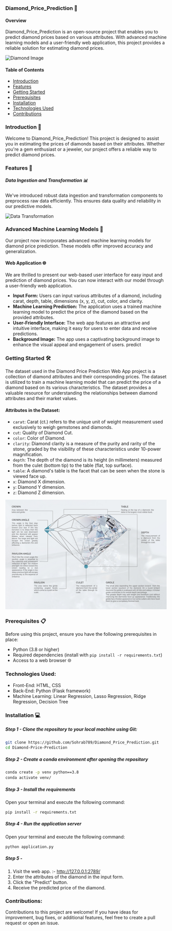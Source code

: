 ### Diamond_Price_Prediction 💍

#### Overview

Diamond_Price_Prediction is an open-source project that enables you to predict diamond prices based on various attributes. With advanced machine learning models and a user-friendly web application, this project provides a reliable solution for estimating diamond prices.

![Diamond Image](https://wallpapercave.com/wp/wp12444870.jpg)

#### Table of Contents 

- [Introduction](#introduction)
- [Features](#features)
- [Getting Started](#getting-started)
- [Prerequisites](#prerequisites)
- [Installation](#installation)
- [Technologies Used](#technologies-used)
- [Contributions](#contributions)


### Introduction 🌟

Welcome to Diamond_Price_Prediction! This project is designed to assist you in estimating the prices of diamonds based on their attributes. Whether you're a gem enthusiast or a jeweler, our project offers a reliable way to predict diamond prices.

### Features 🚀

##### Data Ingestion and Transformation 📊

We've introduced robust data ingestion and transformation components to preprocess raw data efficiently. This ensures data quality and reliability in our predictive models.

![Data Transformation](https://cms.intuji.com/wp-content/uploads/2022/07/Data-Transformation-Steps-V2.jpg)

### Advanced Machine Learning Models 🤖

Our project now incorporates advanced machine learning models for diamond price prediction. These models offer improved accuracy and generalization.

#### Web Application 🌐

We are thrilled to present our web-based user interface for easy input and prediction of diamond prices. You can now interact with our model through a user-friendly web application.

- **Input Form:** Users can input various attributes of a diamond, including carat, depth, table, dimensions (x, y, z), cut, color, and clarity.
- **Machine Learning Prediction:** The application uses a trained machine learning model to predict the price of the diamond based on the provided attributes.
- **User-Friendly Interface:** The web app features an attractive and intuitive interface, making it easy for users to enter data and receive predictions.
- **Background Image:** The app uses a captivating background image to enhance the visual appeal and engagement of users.
predict
### Getting Started 🛠️

The dataset used in the Diamond Price Prediction Web App project is a collection of diamond attributes and their corresponding prices. The dataset is utilized to train a machine learning model that can predict the price of a diamond based on its various characteristics. The dataset provides a valuable resource for understanding the relationships between diamond attributes and their market values.

#### Attributes in the Dataset:

- `carat`: Carat (ct.) refers to the unique unit of weight measurement used exclusively to weigh gemstones and diamonds.
- `cut`: Quality of Diamond Cut.
- `color`: Color of Diamond.
- `clarity`: Diamond clarity is a measure of the purity and rarity of the stone, graded by the visibility of these characteristics under 10-power magnification.
- `depth`: The depth of the diamond is its height (in millimeters) measured from the culet (bottom tip) to the table (flat, top surface).
- `table`: A diamond's table is the facet that can be seen when the stone is viewed face up.
- `x`: Diamond X dimension.
- `y`: Diamond Y dimension.
- `z`: Diamond Z dimension.

![Diamond Anatomy](https://github.com/BahramJannesar/DiamondsMachineLearning/raw/master/Image/Anglo-DiamondAnatomy_03.jpg)


### Prerequisites 📋

Before using this project, ensure you have the following prerequisites in place:

- Python (3.8 or higher)
- Required dependencies (install with `pip install -r requirements.txt`)
- Access to a web browser 🌐

### Technologies Used:

- Front-End: HTML, CSS
- Back-End: Python (Flask framework)
- Machine Learning: Linear Regression, Lasso Regression, Ridge Regression, Decision Tree

### Installation 💻

##### Step 1 - Clone the repository to your local machine using Git:

```bash
git clone https://github.com/Sohrab789/Diamond_Price_Prediction.git
cd Diamond-Price-Prediction
```

##### Step 2 - Create a conda environment after opening the repository

```bash
conda create -p venv python==3.8
conda activate venv/
```

##### Step 3 - Install the requirements

Open your terminal and execute the following command:

```bash
pip install -r requirements.txt
```

##### Step 4 - Run the application server

Open your terminal and execute the following command:

```bash
python application.py
```

##### Step 5 -

1. Visit the web app. :- http://127.0.0.1:2789/
2. Enter the attributes of the diamond in the input form.
3. Click the "Predict" button.
4. Receive the predicted price of the diamond.

### Contributions:

Contributions to this project are welcome! If you have ideas for improvement, bug fixes, or additional features, feel free to create a pull request or open an issue.

